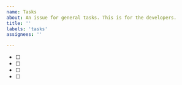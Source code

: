 ```yaml
---
name: Tasks
about: An issue for general tasks. This is for the developers.
title: ''
labels: 'tasks'
assignees: ''

---
```


- [ ]
- [ ]
- [ ]
- [ ]


